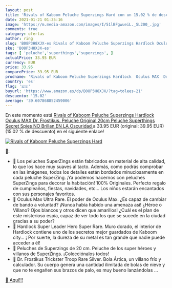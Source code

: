 ```yaml
---
layout: post
title: 'Rivals of Kaboom Peluche Superzings Hard con un 15.02 % de descuento'
date: 2021-01-21 01:35:16
image: 'https://m.media-amazon.com/images/I/51lBFgwueiL._SL200_.jpg'
comments: true
category: ofertas
author: ring
slug: 'B08P3H8XJX-es Rivals of Kaboom Peluche Superzings Hardlock Oculus MAX...'
sku: 'B08P3H8XJX-es'
tags: [ 'peluche','superthings','superzings', ]
actualPrice: 33.95 EUR
currency: EUR
price: 33.95
comparePrice: 39.95 EUR
prodname: 'Rivals of Kaboom Peluche Superzings Hardlock  Oculus MAX  Dr. Frostikus. Peluche Original 20cm Peluche Superthings Secret Spies  NO Brillan EN LA Oscuridad '
country: 'es'
flag: '🇪🇸'
buyurl: 'https://www.amazon.es/dp/B08P3H8XJX/?tag=tolees-21'
descuento: '15.02'
average: '39.607868852459006'
---
```


En este momento está [Rivals of Kaboom Peluche Superzings Hardlock  Oculus MAX  Dr. Frostikus. Peluche Original 20cm Peluche Superthings Secret Spies  NO Brillan EN LA Oscuridad ](https://www.amazon.es/dp/B08P3H8XJX/?tag=tolees-21) a 33.95 EUR (original: 39.95 EUR) (15.02 %  de descuento) en el siguiente enlace!

[![Rivals of Kaboom Peluche Superzings Hard](https://m.media-amazon.com/images/I/51lBFgwueiL._SL200_.jpg)](https://www.amazon.es/dp/B08P3H8XJX/?tag=tolees-21)

🔎:

- 🔴 Los peluches SuperZings están fabricados en material de alta calidad, lo que los hace muy suaves al tacto. Además, como podrás comprobar en las imágenes, todos los detalles están bordados minuciosamente en cada peluche SuperZing. ¡Ya podemos hacernos con peluches SuperZings para decorar la habitación! 100% Originales. Perfecto regalo de cumpleaños, fiestas, navidades, etc... Los niños estarán encantados con sus personajes favoritos.
- 🔴 Oculus Max Ultra Rare. El poder de Oculus Max. ¿Es capaz de cambiar de bando a voluntad? ¡Nunca había habido una amenaza así! ¿Héroe o Villano? Ojos blancos y otros dicen que amarillos! ¿Cuál es el plan de este misterioso espía, capaz de ver todo los que se sucede en la ciudad gracias a su poder?
- 🔴 Hardlock Super Leader Hero Super Rare. Muro dorado, el interior de Hardlock contiene uno de los secretos mejor guardados de Kaboom city... ¡ Por suerte, la dureza de su metal es tan grande que nadie puede acceder a él!
- 🔴 Peluches de Superzings de 20 cm. Peluche de los super héroes y villanos de SuperZings. ¡Colecciónalos todos!
- 🔴 Dr. Frostikus Trickster Troop Rare Silver. Bola Ártica, un villano frío y calculador. Su cuerpo genera una cantidad ilimitada de bolas de nieve y que no te engañen sus brazos de palo, es muy bueno lanzándolas ...

[🛒 Aquí!!!](https://www.amazon.es/dp/B08P3H8XJX/?tag=tolees-21)

